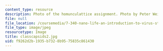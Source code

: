 ```yaml
---
content_type: resource
description: Photo of the homunculattice assignment. Photo by Peter Weigele.
file: null
file_location: /coursemedia/7-340-nano-life-an-introduction-to-virus-structure-and-assembly-fall-2005/f9262d2b1935b7328b9575835c861430_classcapsids2.jpg
file_type: image/jpeg
resourcetype: Image
title: classcapsids2.jpg
uid: f9262d2b-1935-b732-8b95-75835c861430
---
```

